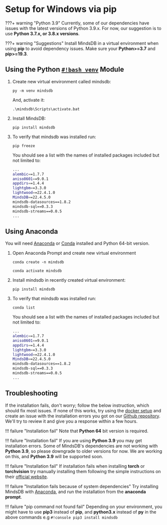 # Setup for Windows via pip

???+ warning "Python 3.9"
    Currently, some of our dependencies have issues with the latest versions of Python 3.9.x. For now, our suggestion is to use **Python 3.7.x, or 3.8.x versions**.

???+ warning "Suggestions"
    Install MindsDB in a virtual environment when using **pip** to avoid dependency issues. Make sure your **Python>=3.7** and **pip>=19.3**.

## Using the Python [`#!bash venv`](https://docs.python.org/3/library/venv.html) Module

1. Create new virtual environment called mindsdb:

    ```console
    py -m venv mindsdb
    ```

    And, activate it:

    ```console
    .\mindsdb\Scripts\activate.bat
    ```

2. Install MindsDB:

    ```console
    pip install mindsdb
    ```

3. To verify that mindsdb was installed run:

    ```console
    pip freeze
    ```

    You should see a list with the names of installed packages included but not limited to:

    ```bash
    ...
    alembic==1.7.7
    aniso8601==9.0.1
    appdirs==1.4.4
    lightgbm==3.3.0
    lightwood==22.4.1.0
    MindsDB==22.4.5.0
    mindsdb-datasources==1.8.2
    mindsdb-sql==0.3.3
    mindsdb-streams==0.0.5
    ...
    ```

## Using Anaconda

You will need [Anaconda](https://www.anaconda.com/products/individual) or [Conda](https://conda.io/projects/conda/en/latest/index.html)
installed and Python 64-bit version.

1. Open Anaconda Prompt and create new virtual environment 

    ```console
    conda create -n mindsdb
    ```

    ```console
    conda activate mindsdb
    ```

2. Install mindsdb in recently created virtual environment:

    ```console
    pip install mindsdb
    ```

3. To verify that mindsdb was installed run:

    ```console
    conda list
    ```

    You should see a list with the names of installed packages included but not limited to:

    ```bash
    ...
    alembic==1.7.7
    aniso8601==9.0.1
    appdirs==1.4.4
    lightgbm==3.3.0
    lightwood==22.4.1.0
    MindsDB==22.4.5.0
    mindsdb-datasources==1.8.2
    mindsdb-sql==0.3.3
    mindsdb-streams==0.0.5
    ...
    ```

## Troubleshooting

If the installation fails, don't worry; follow the below instruction, which should fix most issues. If none of this works, try using the [docker setup](/deployment/docker/) and create an issue with the installation errors you got on our [Github repository](https://github.com/mindsdb/mindsdb/issues). We'll try to review it and give you a response within a few hours.


!!! failure "Installation fail"
    Note that **Python 64** bit version is required.

!!! failure "Installation fail"
    If you are using **Python 3.9** you may get installation errors. Some of MindsDB's dependencies are not working with **Python 3.9**, so please downgrade to older versions for now. We are working on this, and **Python 3.9** will be supported soon.

!!! failure "Installation fail"
    If installation fails when installing **torch** or **torchvision** try manually installing them following the simple instructions on their [official website](https://pytorch.org/get-started/locally/).

!!! failure "Installation fails because of system dependencies"
    Try installing MindsDB with [Anaconda](https://www.anaconda.com/products/individual), and run the installation from the **anaconda prompt**.

!!! failure "pip command not found fail"
    Depending on your environment, you might have to use **pip3** instead of **pip**, and **python3.x** instead of **py** in the above commands e.g `#!console pip3 install mindsdb`
